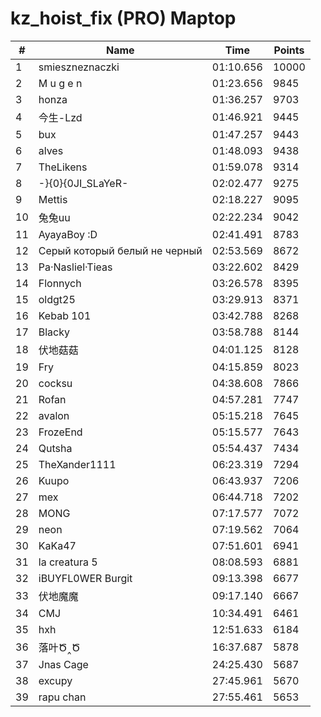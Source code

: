 # kz_hoist_fix (PRO) Maptop

|  # | Name | Time | Points |
|-------------- | -------------- | -------------- | -------------- | 
| 1 | smieszneznaczki | 01:10.656 | 10000 | 
| 2 | M u g e n | 01:23.656 | 9845 | 
| 3 | honza | 01:36.257 | 9703 | 
| 4 | 今生-Lzd | 01:46.921 | 9445 | 
| 5 | bux | 01:47.257 | 9443 | 
| 6 | alves | 01:48.093 | 9438 | 
| 7 | TheLikens | 01:59.078 | 9314 | 
| 8 | -}{0}{0JI_SLaYeR- | 02:02.477 | 9275 | 
| 9 | Mettis | 02:18.227 | 9095 | 
| 10 | 兔兔uu | 02:22.234 | 9042 | 
| 11 | AyayaBoy :D | 02:41.491 | 8783 | 
| 12 | Серый который белый не черный | 02:53.569 | 8672 | 
| 13 | Pa·Nasliel·Tieas | 03:22.602 | 8429 | 
| 14 | Flonnych | 03:26.578 | 8395 | 
| 15 | oldgt25 | 03:29.913 | 8371 | 
| 16 | Kebab 101 | 03:42.788 | 8268 | 
| 17 | Blacky | 03:58.788 | 8144 | 
| 18 | 伏地菇菇 | 04:01.125 | 8128 | 
| 19 | Fry | 04:15.859 | 8023 | 
| 20 | cocksu | 04:38.608 | 7866 | 
| 21 | Rofan | 04:57.281 | 7747 | 
| 22 | avalon | 05:15.218 | 7645 | 
| 23 | FrozeEnd | 05:15.577 | 7643 | 
| 24 | Qutsha | 05:54.437 | 7434 | 
| 25 | TheXander1111 | 06:23.319 | 7294 | 
| 26 | Kuupo | 06:43.937 | 7206 | 
| 27 | mex | 06:44.718 | 7202 | 
| 28 | MONG | 07:17.577 | 7072 | 
| 29 | neon | 07:19.562 | 7064 | 
| 30 | KaKa47 | 07:51.601 | 6941 | 
| 31 | la creatura 5 | 08:08.593 | 6881 | 
| 32 | iBUYFL0WER Burgit | 09:13.398 | 6677 | 
| 33 | 伏地魔魔 | 09:17.140 | 6667 | 
| 34 | CMJ | 10:34.491 | 6461 | 
| 35 | hxh | 12:51.633 | 6184 | 
| 36 | 落叶Ծ‸Ծ | 16:37.687 | 5878 | 
| 37 | Jnas Cage | 24:25.430 | 5687 | 
| 38 | excupy | 27:45.961 | 5670 | 
| 39 | rapu chan | 27:55.461 | 5653 | 

